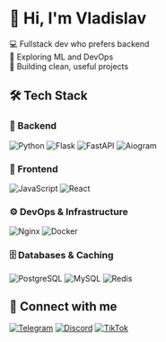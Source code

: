 # 👋 Hi, I'm Vladislav

💻 Fullstack dev who prefers backend  
🧠 Exploring ML and DevOps  
🎯 Building clean, useful projects

## 🛠 Tech Stack

### 🧩 Backend
![Python](https://img.shields.io/badge/Python-3776AB?style=flat&logo=python&logoColor=white)
![Flask](https://img.shields.io/badge/Flask-000000?style=flat&logo=flask&logoColor=white)
![FastAPI](https://img.shields.io/badge/FastAPI-009688?style=flat&logo=fastapi&logoColor=white)
![Aiogram](https://img.shields.io/badge/Aiogram-2CA5E0?style=flat&logo=telegram&logoColor=white)

### 🎨 Frontend
![JavaScript](https://img.shields.io/badge/JavaScript-F7DF1E?style=flat&logo=javascript&logoColor=black)
![React](https://img.shields.io/badge/React-20232A?style=flat&logo=react&logoColor=61DAFB)

### ⚙️ DevOps & Infrastructure
![Nginx](https://img.shields.io/badge/Nginx-009639?style=flat&logo=nginx&logoColor=white)
![Docker](https://img.shields.io/badge/Docker-2496ED?style=flat&logo=docker&logoColor=white)

### 🗄️ Databases & Caching
![PostgreSQL](https://img.shields.io/badge/PostgreSQL-4169E1?style=flat&logo=postgresql&logoColor=white)
![MySQL](https://img.shields.io/badge/MySQL-4479A1?style=flat&logo=mysql&logoColor=white)
![Redis](https://img.shields.io/badge/Redis-DC382D?style=flat&logo=redis&logoColor=white)


## 🔗 Connect with me
[![Telegram](https://img.shields.io/badge/Telegram-2CA5E0?style=flat&logo=telegram&logoColor=white)](https://t.me/TIGeR_YEAH)
[![Discord](https://img.shields.io/badge/Discord-5865F2?style=flat&logo=discord&logoColor=white)](https://discord.com/users/)
[![TikTok](https://img.shields.io/badge/TikTok-000000?style=flat&logo=tiktok&logoColor=white)](https://www.tiktok.com/@vladislav9236)
